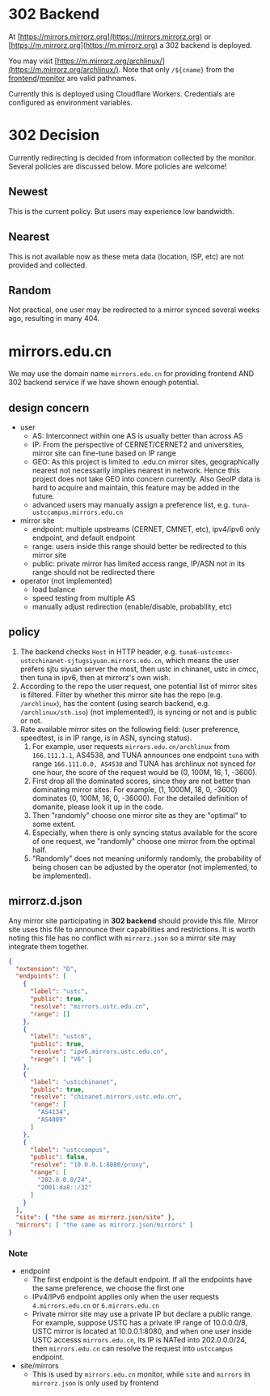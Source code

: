# 302 Backend

At [https://mirrors.mirrorz.org](https://mirrors.mirrorz.org) or [https://m.mirrorz.org](https://m.mirrorz.org) a 302 backend is deployed.

You may visit [https://m.mirrorz.org/archlinux/](https://m.mirrorz.org/archlinux/). Note that only `/${cname}` from the [frontend](https://mirrorz.org/list)/[monitor](https://mirrorz.org/monitor) are valid pathnames.

Currently this is deployed using Cloudflare Workers. Credentials are configured as environment variables.

# 302 Decision

Currently redirecting is decided from information collected by the monitor. Several policies are discussed below. More policies are welcome!

## Newest

This is the current policy. But users may experience low bandwidth.

## Nearest

This is not available now as these meta data (location, ISP, etc) are not provided and collected.

## Random

Not practical, one user may be redirected to a mirror synced several weeks ago, resulting in many 404.

# mirrors.edu.cn

We may use the domain name `mirrors.edu.cn` for providing frontend AND 302 backend service if we have shown enough potential.

## design concern

* user
  - AS: Interconnect within one AS is usually better than across AS
  - IP: From the perspective of CERNET/CERNET2 and universities, mirror site can fine-tune based on IP range
  - GEO: As this project is limited to .edu.cn mirror sites, geographically nearest not necessarily implies nearest in network. Hence this project does not take GEO into concern currently. Also GeoIP data is hard to acquire and maintain, this feature may be added in the future.
  - advanced users may manually assign a preference list, e.g. `tuna-ustccampus.mirrors.edu.cn`
* mirror site
  - endpoint: multiple upstreams (CERNET, CMNET, etc), ipv4/ipv6 only endpoint, and default endpoint
  - range: users inside this range should better be redirected to this mirror site
  - public: private mirror has limited access range, IP/ASN not in its range should not be redirected there
* operator (not implemented)
  - load balance
  - speed testing from multiple AS
  - manually adjust redirection (enable/disable, probability, etc)

## policy

1. The backend checks `Host` in HTTP header, e.g. `tuna6-ustccmcc-ustcchinanet-sjtugsiyuan.mirrors.edu.cn`, which means the user prefers sjtu siyuan server the most, then ustc in chinanet, ustc in cmcc, then tuna in ipv6, then at mirrorz's own wish.
2. According to the repo the user request, one potential list of mirror sites is filtered. Filter by whether this mirror site has the repo (e.g. `/archlinux`), has the content (using search backend, e.g. `/archlinux/sth.iso`) (not implemented!), is syncing or not and is public or not.
3. Rate available mirror sites on the following field: (user preference, speedtest, is in IP range, is in ASN, syncing status).
    1. For example, user requests `mirrors.edu.cn/archlinux` from `166.111.1.1`, AS4538, and TUNA announces one endpoint `tuna` with range `166.111.0.0, AS4538` and TUNA has archlinux not synced for one hour, the score of the request would be (0, 100M, 16, 1, -3600).
    2. First drop all the dominated scores, since they are not better than dominating mirror sites. For example, (1, 1000M, 18, 0, -3600) dominates (0, 100M, 16, 0, -36000). For the detailed definition of domanite, please look it up in the code.
    3. Then "randomly" choose one mirror site as they are "optimal" to some extent.
    4. Especially, when there is only syncing status available for the score of one request, we "randomly" choose one mirror from the optimal half.
    5. "Randomly" does not meaning uniformly randomly, the probability of being chosen can be adjusted by the operator (not implemented, to be implemented).

## mirrorz.d.json

Any mirror site participating in **302 backend** should provide this file. Mirror site uses this file to announce their capabilities and restrictions. It is worth noting this file has no conflict with `mirrorz.json` so a mirror site may integrate them together.

```json
{
  "extension": "D",
  "endpoints": [
    {
      "label": "ustc",
      "public": true,
      "resolve": "mirrors.ustc.edu.cn",
      "range": []
    },
    {
      "label": "ustc6",
      "public": true,
      "resolve": "ipv6.mirrors.ustc.edu.cn",
      "range": [ "V6" ]
    },
    {
      "label": "ustcchinanet",
      "public": true,
      "resolve": "chinanet.mirrors.ustc.edu.cn",
      "range": [
        "AS4134",
        "AS4809"
      ]
    },
    {
      "label": "ustccampus",
      "public": false,
      "resolve": "10.0.0.1:8080/proxy",
      "range": [
        "202.0.0.0/24",
        "2001:da8::/32"
      ]
    }
  ],
  "site": { "the same as mirrorz.json/site" },
  "mirrors": [ "the same as mirrorz.json/mirrors" ]
}
```

### Note

* endpoint
  - The first endpoint is the default endpoint. If all the endpoints have the same preference, we choose the first one
  - IPv4/IPv6 endpoint applies only when the user requests `4.mirrors.edu.cn` or `6.mirrors.edu.cn`
  - Private mirror site may use a private IP but declare a public range. For example, suppose USTC has a private IP range of 10.0.0.0/8, USTC mirror is located at 10.0.0.1:8080, and when one user inside USTC accesss `mirrors.edu.cn`, its IP is NATed into 202.0.0.0/24, then `mirrors.edu.cn` can resolve the request into `ustccampus` endpoint.
* site/mirrors
  - This is used by `mirrors.edu.cn` monitor, while `site` and `mirrors` in `mirrorz.json` is only used by frontend
